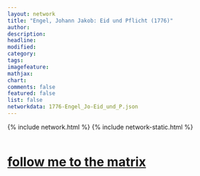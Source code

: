 ```yaml
---
layout: network
title: "Engel, Johann Jakob: Eid und Pflicht (1776)"
author:
description:
headline:
modified:
category:
tags: 
imagefeature: 
mathjax: 
chart: 
comments: false
featured: false
list: false
networkdata: 1776-Engel_Jo-Eid_und_P.json
---
```

{% include network.html %}
{% include network-static.html %}
<div class="row">
  <div class="small-5 small-centered columns"><a href="/matrix262"><h1>follow me to the matrix</h1></a>
</div>
</div>
